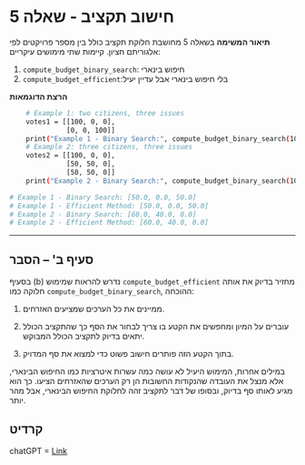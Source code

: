 # חישוב תקציב - שאלה 5

**תיאור המשימה**
בשאלה 5 מחושבת חלוקת תקציב כולל בין מספר פרויקטים לפי אלגוריתם חציון. קיימות שתי מימושים עיקריים:

1. `compute_budget_binary_search`: חיפוש בינארי
2. `compute_budget_efficient`:בלי חיפוש בינארי אבל עדיין יעיל


**הרצת הדוגמאות**
```bash
    # Example 1: two citizens, three issues
    votes1 = [[100, 0, 0],
              [0, 0, 100]]
    print("Example 1 - Binary Search:", compute_budget_binary_search(100, votes1))
    # Example 2: three citizens, three issues
    votes2 = [[100, 0, 0],
              [50, 50, 0],
              [50, 50, 0]]
    print("Example 2 - Binary Search:", compute_budget_binary_search(100, votes2))
```

```bash
# Example 1 - Binary Search: [50.0, 0.0, 50.0]
# Example 1 - Efficient Method: [50.0, 0.0, 50.0]
# Example 2 - Binary Search: [60.0, 40.0, 0.0]
# Example 2 - Efficient Method: [60.0, 40.0, 0.0]
```

---

## סעיף ב' – הסבר

בסעיף (b) נדרש להראות שמימוש `compute_budget_efficient` מחזיר בדיוק את אותה חלוקה כמו `compute_budget_binary_search`, ההוכחה:

1. ממיינים את כל הערכים שמציעים האזרחים.

2. עוברים על המיון ומחפשים את הקטע בו צריך לבחור את הסף כך שהתקציב הכולל יתאים בדיוק לתקציב הכולל המבוקש.

3. בתוך הקטע הזה פותרים חישוב פשוט  כדי למצוא את סף המדויק.

במילים אחרות, המימוש היעיל לא עושה כמה עשרות איטרציות כמו החיפוש הבינארי, אלא מנצל את העובדה שהנקודות החשובות הן רק הערכים שהאזרחים הציעו. כך הוא מגיע לאותו סף בדיוק, ובסופו של דבר לתקציב זהה לחלוקת החיפוש הבינארי, אבל מהר יותר.




## קרדיט

chatGPT = [Link](https://chatgpt.com/share/68506bae-e704-800b-8a94-add66640ea45)




